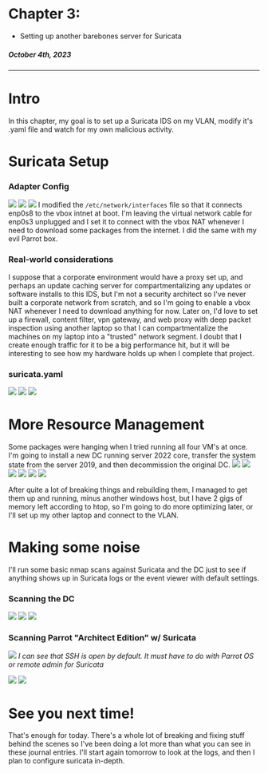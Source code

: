 # Chapter 3:  
* Setting up another barebones server for Suricata
##### *October 4th, 2023*
---
# Intro
In this chapter, my goal is to set up a Suricata IDS on my VLAN, modify it's .yaml file and watch for my own malicious activity.

# Suricata Setup
### Adapter Config
![](a/57837351015ae15e9b66974b9223f98e.png)
![](a/73a7ed16ee379547cc62df496451c93f.png)
![](a/555142a9de2e947a50b68329252a643a.png)
I modified the `/etc/network/interfaces` file so that it connects enp0s8 to the vbox intnet at boot. I'm leaving the virtual network cable for enp0s3 unplugged and I set it to connect with the vbox NAT whenever I need to download some packages from the internet. I did the same with my evil Parrot box.
### Real-world considerations
I suppose that a corporate environment would have a proxy set up, and perhaps an update caching server for compartmentalizing any updates or software installs to this IDS, but I'm not a security architect so I've never built a corporate network from scratch, and so I'm going to enable a vbox NAT whenever I need to download anything for now. Later on, I'd love to set up a firewall, content filter, vpn gateway, and web proxy with deep packet inspection using another laptop so that I can compartmentalize the machines on my laptop into a "trusted" network segment. I doubt that I create enough traffic for it to be a big performance hit, but it will be interesting to see how my hardware holds up when I complete that project.
### suricata.yaml
![](a/5147adb1e859f47173f3b713a54dd667.png)
![](a/c8d0e799a051bbdd0d679f0f441a20e5.png)
![](a/088d74b5789f9d972f4af57324f0eb6e.png)
# More Resource Management
Some packages were hanging when I tried running all four VM's at once. I'm going to install a new DC running server 2022 core, transfer the system state from the server 2019, and then decommission the original DC.
![](a/d4dcdb9c15078ef2816e1a606065cb20.png)
![](a/7a8bafa8e9acc4b4de31feabeafa3f40.png)
![](a/f755f96774874c67c9d1b99448a448a6.png)
![](a/9c0fc12304f8cfe23ef7c2d7707c0b46.png)
![](a/a8daaddd19fdd7a528db8acc8d1e5582.png)
![](a/eb3fcd05ae8fdd2aa0e64a51ee1370ff.png)

After quite a lot of breaking things and rebuilding them, I managed to get them up and running, minus another windows host, but I have 2 gigs of memory left according to htop, so I'm going to do more optimizing later, or I'll set up my other laptop and connect to the VLAN.
# Making some noise 
I'll run some basic nmap scans against Suricata and the DC just to see if anything shows up in Suricata logs or the event viewer with default settings.
### Scanning the DC
![](a/94661829d96ce1b822c6b70f6221b3af.png)
![](a/7f50954223b7a009f1bd81ce93fd4ca6.png)
![](a/b6e591bc791e0ee7abbab3e549c152c0.png)
### Scanning Parrot "Architect Edition" w/ Suricata
![](a/aaf450f8b92d437f060c346ca4bd5471.png)
*I can see that SSH is open by default. It must have to do with Parrot OS or remote admin for Suricata*

![](a/957558ad3b30aeb79bb3e751beea8c32.png)
![](a/579768a535c3185777865ca183194b73.png)
# See you next time!
That's enough for today. There's a whole lot of breaking and fixing stuff behind the scenes so I've been doing a lot more than what you can see in these journal entries. I'll start again tomorrow to look at the logs, and then I plan to configure suricata in-depth.